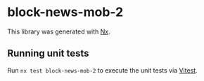 # block-news-mob-2

This library was generated with [Nx](https://nx.dev).

## Running unit tests

Run `nx test block-news-mob-2` to execute the unit tests via [Vitest](https://vitest.dev/).
